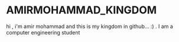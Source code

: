 # AMIRMOHAMMAD_KINGDOM
hi , i'm amir mohammad and this is my kingdom in github... :) . I am a computer engineering student

